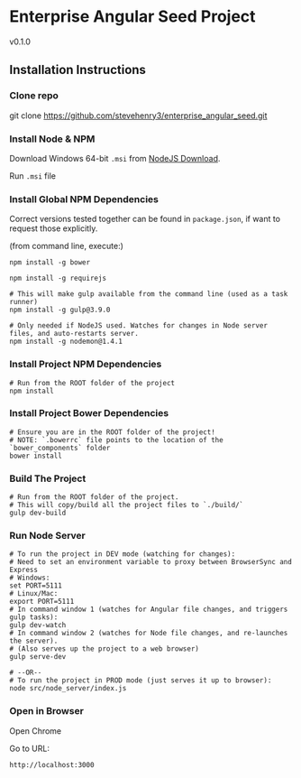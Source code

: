 # Enterprise Angular Seed Project
v0.1.0

## Installation Instructions

### Clone repo
git clone https://github.com/stevehenry3/enterprise_angular_seed.git


### Install Node & NPM
Download Windows 64-bit `.msi` from [NodeJS Download](http://nodejs.org/download/).

Run `.msi` file


### Install Global NPM Dependencies
Correct versions tested together can be found in `package.json`, if want to request those explicitly.

(from command line, execute:)

```shell
npm install -g bower
```

```shell
npm install -g requirejs
```

```shell
# This will make gulp available from the command line (used as a task runner)
npm install -g gulp@3.9.0
```

```shell
# Only needed if NodeJS used. Watches for changes in Node server files, and auto-restarts server.
npm install -g nodemon@1.4.1
```

### Install Project NPM Dependencies

```shell
# Run from the ROOT folder of the project
npm install
``` 


### Install Project Bower Dependencies

```shell
# Ensure you are in the ROOT folder of the project!
# NOTE: `.bowerrc` file points to the location of the `bower_components` folder
bower install
```

### Build The Project

```shell
# Run from the ROOT folder of the project.
# This will copy/build all the project files to `./build/`
gulp dev-build
```


### Run Node Server

```shell
# To run the project in DEV mode (watching for changes):
# Need to set an environment variable to proxy between BrowserSync and Express
# Windows:
set PORT=5111
# Linux/Mac:
export PORT=5111
# In command window 1 (watches for Angular file changes, and triggers gulp tasks):
gulp dev-watch
# In command window 2 (watches for Node file changes, and re-launches the server).
# (Also serves up the project to a web browser)
gulp serve-dev

# --OR--
# To run the project in PROD mode (just serves it up to browser):
node src/node_server/index.js
```


### Open in Browser
Open Chrome

Go to URL: 
```shell
http://localhost:3000
```
